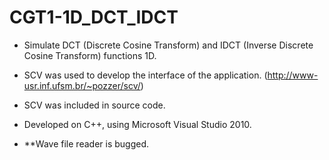 CGT1-1D_DCT_IDCT
================

- Simulate DCT (Discrete Cosine Transform) and  IDCT (Inverse Discrete Cosine Transform) functions 1D.
- SCV was used to develop the interface of the application. (http://www-usr.inf.ufsm.br/~pozzer/scv/)
- SCV was included in source code.
- Developed on C++, using Microsoft Visual Studio 2010.

- **Wave file reader is bugged.
